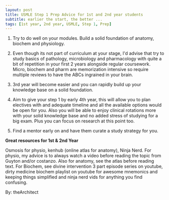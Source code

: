 ```yaml
---
layout: post
title: USMLE Step 1 Prep Advice for 1st and 2nd year students
subtitle: earlier the start, the better ...
tags: [1st year, 2nd year, USMLE, Step 1, Prep]
---
```


1. Try to do well on your modules. Build a solid foundation of anatomy, biochem and physiology.

2. Even though its not part of curriculum at your stage, I'd advise that try to study basics of pathology, microbiology and pharmacology with quite a bit of repetition in your first 2 years alongside regular coursework. Micro, biochem and pharm are memorization intensive so require multiple reviews to have the ABCs ingrained in your brain.

3. 3rd year will become easier and you can rapidly build up your knowledge base on a solid foundation.

4. Aim to give your step 1 by early 4th year, this will allow you to plan electives with and adequate timeline and all the available options would be open for you. Also you will be able to enjoy clinical rotations more with your solid knowledge base and no added stress of studying for a big exam. Plus you can focus on research at this point too.

5. Find a mentor early on and have them curate a study strategy for you.

**Great resources for 1st & 2nd Year**

Osmosis for physio, kenhub (online atlas for anatomy), Ninja Nerd. For physio, my advice is to always watch a video before reading the topic from Guyton and/or costanzo. Also for anatomy, see the atlas before reading text. For Biochem, see divine intervention 3 part episode series on youtube, dirty medicine biochem playlist on youtube for awesome mnemonics and keeping things simplified and ninja nerd vids for anything you find confusing.

By: theArchitect
